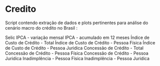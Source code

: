 # Credito
Script contendo extração de dados e plots pertinentes para análise do cenário macro do crédito no Brasil : 

Selic 
IPCA - variação mensal
IPCA - acumulado em 12 meses
Índice de Custo de Crédito - Total
Índice de Custo de Crédito - Pessoa Física
Índice de Custo de Crédito - Pessoa Juridica
Concessão de Crédito - Total
Concessão de Crédito - Pessoa Física
Concessão de Crédito - Pessoa Juridica
Inadimplência - Pessoa Física
Inadimplência - Pessoa Juridica
